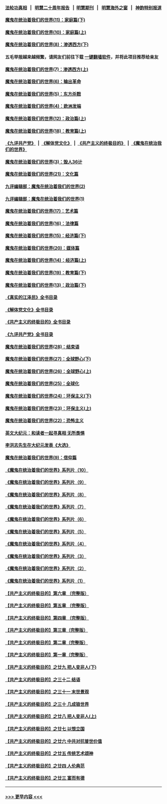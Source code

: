 #### [法轮功真相](https://github.com/gfw-breaker/truth/blob/master/README.md?t=0) &nbsp;&nbsp;|&nbsp;&nbsp; [明慧二十周年报告](https://github.com/gfw-breaker/mh-reports/blob/master/README.md?t=0) &nbsp;&nbsp;|&nbsp;&nbsp;[明慧期刊](https://github.com/gfw-breaker/mh-qikan) &nbsp;&nbsp;|&nbsp;&nbsp; [明慧海外之窗](https://github.com/gfw-breaker/mh-news/blob/master/README.md?t=0) &nbsp;&nbsp;|&nbsp;&nbsp; [神韵特别报道](https://github.com/gfw-breaker/mh-news/blob/master/shenyun.md?t=0)
#### [魔鬼在统治着我们的世界(11)：家庭篇(下)](../pages/nsc422/n10440961.md?t=12112150) 
#### [魔鬼在统治着我们的世界(10)：家庭篇(上)](../pages/nsc422/n10435448.md?t=12112150) 
#### [魔鬼在统治着我们的世界(8)：渗透西方(下)](../pages/nsc422/n10429603.md?t=12112150) 
#### 五毛举报越来越频繁，请网友们前往下载 [一键翻墙软件](https://github.com/gfw-breaker/ssr-accounts)，并将此项目推荐给亲友
#### [魔鬼在统治着我们的世界(7)：渗透西方(上)](../pages/nsc422/n10426013.md?t=12112150) 
#### [魔鬼在统治着我们的世界(6)：输出革命](../pages/nsc422/n10421536.md?t=12112150) 
#### [魔鬼在统治着我们的世界(5)：东方杀戮](../pages/nsc422/n10417707.md?t=12112150) 
#### [魔鬼在统治着我们的世界(4)：欧洲发端](../pages/nsc422/n10414890.md?t=12112150) 
#### [魔鬼在统治着我们的世界(12)：政治篇(上)](../pages/nsc422/n10444576.md?t=12112150) 
#### [魔鬼在统治着我们的世界(18)：教育篇(上)](../pages/nsc422/n10526970.md?t=12112150) 
#### [《九评共产党》](https://github.com/begood0513/9ping.md/blob/master/README.md) &nbsp;|&nbsp; [《解体党文化》](../../../../jtdwh.md/blob/master/README.md)  &nbsp;|&nbsp; [《共产主义的终极目的》](../../../../gczydzjmd.md/blob/master/README.md) &nbsp;|&nbsp; [《魔鬼在统治我们的世界》](../../../../mgztzwmdsj.md/blob/master/README.md) 
#### [魔鬼在统治着我们的世界(3)：毁人36计](../pages/nsc422/n10411583.md?t=12112150) 
#### [魔鬼在统治着我们的世界(21)：文化篇](../pages/nsc422/n10597706.md?t=12112150) 
#### [九评编辑部：魔鬼在统治着我们的世界(2)](../pages/nsc422/n10410036.md?t=12112150) 
#### [九评编辑部：魔鬼在统治着我们的世界(1)](../pages/nsc422/n10406825.md?t=12112150) 
#### [魔鬼在统治着我们的世界(17)：艺术篇](../pages/nsc422/n10499093.md?t=12112150) 
#### [魔鬼在统治着我们的世界(16)：法律篇](../pages/nsc422/n10485969.md?t=12112150) 
#### [魔鬼在统治着我们的世界(15)：经济篇(下)](../pages/nsc422/n10469975.md?t=12112150) 
#### [魔鬼在统治着我们的世界(20)：媒体篇](../pages/nsc422/n10586579.md?t=12112150) 
#### [魔鬼在统治着我们的世界(14)：经济篇(上)](../pages/nsc422/n10457370.md?t=12112150) 
#### [魔鬼在统治着我们的世界(19)：教育篇(下)](../pages/nsc422/n10564808.md?t=12112150) 
#### [魔鬼在统治着我们的世界(13)：政治篇(下)](../pages/nsc422/n10448270.md?t=12112150) 
#### [《真实的江泽民》全书目录](../pages/nsc422/n13721399.md?t=12112150) 
#### [《解体党文化》全书目录](../pages/nsc422/n13721157.md?t=12112150) 
#### [《共产主义的终极目的》全书目录](../pages/nsc422/n13721048.md?t=12112150) 
#### [《九评共产党》全书目录](../pages/nsc422/n13708085.md?t=12112150) 
#### [魔鬼在统治着我们的世界(28)：结束语](../pages/nsc422/n10936246.md?t=12112150) 
#### [魔鬼在统治着我们的世界(27)：全球野心(下)](../pages/nsc422/n10928319.md?t=12112150) 
#### [魔鬼在统治着我们的世界(26)：全球野心(上)](../pages/nsc422/n10900318.md?t=12112150) 
#### [魔鬼在统治着我们的世界(25)：全球化](../pages/nsc422/n10788205.md?t=12112150) 
#### [魔鬼在统治着我们的世界(24)：环保主义(下)](../pages/nsc422/n10695307.md?t=12112150) 
#### [魔鬼在统治着我们的世界(23)：环保主义(上)](../pages/nsc422/n10688613.md?t=12112150) 
#### [魔鬼在统治着我们的世界(22)：恐怖主义](../pages/nsc422/n10614727.md?t=12112150) 
#### [英文大纪元：和读者一起寻真相 无所畏惧](../pages/nsc422/n12542027.md?t=12112150) 
#### [李洪志先生在大纪元发表《大选》](../pages/nsc422/n12534746.md?t=12112150) 
#### [魔鬼在统治着我们的世界(9)：信仰篇](../pages/nsc422/n10432159.md?t=12112150) 
#### [《魔鬼在统治着我们的世界》系列片（10）](../pages/nsc422/n12292670.md?t=12112150) 
#### [《魔鬼在统治着我们的世界》系列片（9）](../pages/nsc422/n12290859.md?t=12112150) 
#### [《魔鬼在统治着我们的世界》系列片（8）](../pages/nsc422/n12287445.md?t=12112150) 
#### [《魔鬼在统治着我们的世界》系列片（7）](../pages/nsc422/n12283425.md?t=12112150) 
#### [《魔鬼在统治着我们的世界》系列片（6）](../pages/nsc422/n12282314.md?t=12112150) 
#### [《魔鬼在统治着我们的世界》系列片（5）](../pages/nsc422/n12281419.md?t=12112150) 
#### [《魔鬼在统治着我们的世界》系列片（4）](../pages/nsc422/n12274024.md?t=12112150) 
#### [《魔鬼在统治着我们的世界》系列片（3）](../pages/nsc422/n12271322.md?t=12112150) 
#### [《魔鬼在统治着我们的世界》系列片（2）](../pages/nsc422/n12269049.md?t=12112150) 
#### [《魔鬼在统治着我们的世界》系列片（1）](../pages/nsc422/n12267575.md?t=12112150) 
#### [【共产主义的终极目的】第六章 （完整版）](../pages/nsc422/n11428913.md?t=12112150) 
#### [【共产主义的终极目的】第五章 （完整版）](../pages/nsc422/n11428912.md?t=12112150) 
#### [【共产主义的终极目的】第四章 （完整版）](../pages/nsc422/n11428907.md?t=12112150) 
#### [【共产主义的终极目的】第三章（完整版）](../pages/nsc422/n11428848.md?t=12112150) 
#### [【共产主义的终极目的】第二章（完整版）](../pages/nsc422/n11428831.md?t=12112150) 
#### [【共产主义的终极目的】第一章（完整版）](../pages/nsc422/n11417651.md?t=12112150) 
#### [【共产主义的终极目的】之廿九 把人变非人(下)](../pages/nsc422/n11344140.md?t=12112150) 
#### [【共产主义的终极目的】之三十二 结语](../pages/nsc422/n11360535.md?t=12112150) 
#### [【共产主义的终极目的】之三十一 末世景观](../pages/nsc422/n11351129.md?t=12112150) 
#### [【共产主义的终极目的】之三十 几成狼世界](../pages/nsc422/n11348280.md?t=12112150) 
#### [【共产主义的终极目的】之廿八 把人变非人(上)](../pages/nsc422/n11340492.md?t=12112150) 
#### [【共产主义的终极目的】之廿七 以恨立国](../pages/nsc422/n11336944.md?t=12112150) 
#### [【共产主义的终极目的】之廿六 中共对抗普世价值](../pages/nsc422/n11324785.md?t=12112150) 
#### [【共产主义的终极目的】之廿五 传统艺术颂神](../pages/nsc422/n11296396.md?t=12112150) 
#### [【共产主义的终极目的】之廿四 人伦典范](../pages/nsc422/n11296397.md?t=12112150) 
#### [【共产主义的终极目的】之廿三 富而有德](../pages/nsc422/n11283598.md?t=12112150) 

----
#### [ >>> 更早内容 <<< ](../indexes/nsc422-earlier.md)
